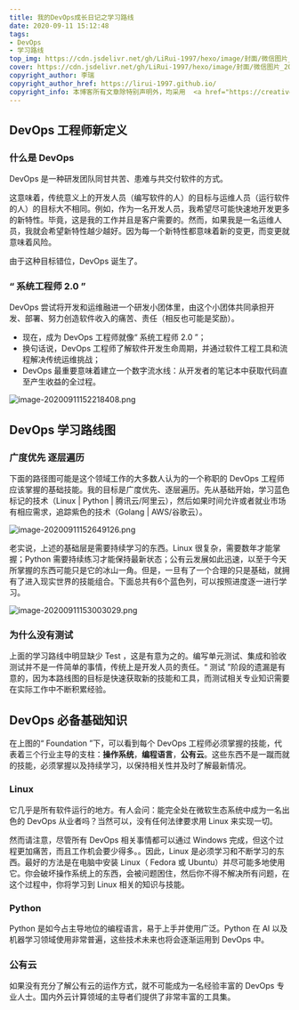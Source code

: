 ```yaml
---
title: 我的DevOps成长日记之学习路线
date: 2020-09-11 15:12:48
tags: 
- DevOps
- 学习路线
top_img: https://cdn.jsdelivr.net/gh/LiRui-1997/hexo/image/封面/微信图片_20200922105439.png
cover: https://cdn.jsdelivr.net/gh/LiRui-1997/hexo/image/封面/微信图片_20200922105439.pngg
copyright_author: 李瑞
copyright_author_href: https://lirui-1997.github.io/
copyright_info: 本博客所有文章除特别声明外，均采用  <a href="https://creativecommons.org/licenses/by-nc-sa/4.0/">CC BY-NC-SA 4.0 </a> 许可协议。转载请注明出处！
---
```


## DevOps 工程师新定义

### 什么是 DevOps

DevOps 是一种研发团队同甘共苦、患难与共交付软件的方式。

这意味着，传统意义上的开发人员（编写软件的人）的目标与运维人员（运行软件的人）的目标大不相同。例如，作为一名开发人员，我希望尽可能快速地开发更多的新特性。毕竟，这是我的工作并且是客户需要的。然而，如果我是一名运维人员，我就会希望新特性越少越好。因为每一个新特性都意味着新的变更，而变更就意味着风险。

由于这种目标错位，DevOps 诞生了。

### “ 系统工程师 2.0 ”

DevOps 尝试将开发和运维融进一个研发小团体里，由这个小团体共同承担开发、部署、努力创造软件收入的痛苦、责任（相反也可能是奖励）。

- 现在，成为 DevOps 工程师就像“ 系统工程师 2.0 ”；
- 换句话说，DevOps 工程师了解软件开发生命周期，并通过软件工程工具和流程解决传统运维挑战；
- DevOps 最重要意味着建立一个数字流水线：从开发者的笔记本中获取代码直至产生收益的全过程。

![image-20200911152218408.png](https://cdn.jsdelivr.net/gh/LiRui-1997/hexo/image/我的DevOps成长日记之学习路线/image-20200911152218408.png)

## DevOps 学习路线图

### 广度优先 逐层遍历

下面的路径图可能是这个领域工作的大多数人认为的一个称职的 DevOps 工程师应该掌握的基础技能。我的目标是广度优先、逐层遍历。先从基础开始，学习蓝色标记的技术（Linux | Python | 腾讯云/阿里云），然后如果时间允许或者就业市场有相应需求，追踪紫色的技术（Golang | AWS/谷歌云）。

![image-20200911152649126.png](https://cdn.jsdelivr.net/gh/LiRui-1997/hexo/image/我的DevOps成长日记之学习路线/image-20200911152649126.png)

老实说，上述的基础层是需要持续学习的东西。Linux 很复杂，需要数年才能掌握；Python 需要持续练习才能保持最新状态；公有云发展如此迅速，以至于今天所掌握的东西可能只是它的冰山一角。但是，一旦有了一个合理的只是基础，就拥有了进入现实世界的技能组合。下面总共有6个蓝色列，可以按照进度逐一进行学习。

![image-20200911153003029.png](https://cdn.jsdelivr.net/gh/LiRui-1997/hexo/image/我的DevOps成长日记之学习路线/image-20200911153003029.png)

### 为什么没有测试

上面的学习路线中明显缺少 Test ，这是有意为之的。编写单元测试、集成和验收测试并不是一件简单的事情，传统上是开发人员的责任。“ 测试 ”阶段的遗漏是有意的，因为本路线图的目标是快速获取新的技能和工具，而测试相关专业知识需要在实际工作中不断积累经验。

## DevOps 必备基础知识

在上图的“ Foundation ”下，可以看到每个 DevOps 工程师必须掌握的技能，代表着三个行业主导的支柱：**操作系统**，**编程语言**，**公有云**。这些东西不是一蹴而就的技能，必须掌握以及持续学习，以保持相关性并及时了解最新情况。

### Linux

它几乎是所有软件运行的地方。有人会问：能完全处在微软生态系统中成为一名出色的 DevOps 从业者吗？当然可以，没有任何法律要求用 Linux 来实现一切。

然而请注意，尽管所有 DevOps 相关事情都可以通过 Windows 完成，但这个过程更加痛苦，而且工作机会要少得多。。因此，Linux 是必须学习和不断学习的东西。最好的方法是在电脑中安装 Linux（ Fedora 或 Ubuntu）并尽可能多地使用它。你会破坏操作系统上的东西，会被问题困住，然后你不得不解决所有问题，在这个过程中，你将学习到 Linux 相关的知识与技能。

### Python

Python 是如今占主导地位的编程语言，易于上手并使用广泛。Python 在 AI 以及机器学习领域使用非常普遍，这些技术未来也将会逐渐运用到 DevOps 中。

### 公有云

如果没有充分了解公有云的运作方式，就不可能成为一名经验丰富的 DevOps 专业人士。国内外云计算领域的主导者们提供了非常丰富的工具集。







